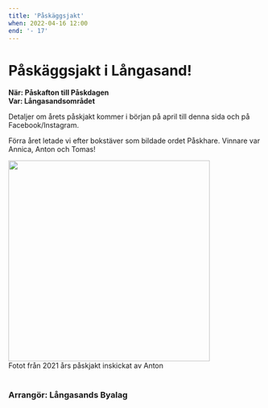 ```yaml
---
title: 'Påskäggsjakt'
when: 2022-04-16 12:00
end: '- 17'
---
```

# Påskäggsjakt i Långasand!

<strong>När: Påskafton till Påskdagen</strong><br>
<strong>Var: Långasandsområdet</strong>

Detaljer om årets påskjakt kommer i början på april till denna sida och på Facebook/Instagram.  

Förra året letade vi efter bokstäver som bildade ordet Påskhare. Vinnare var Annica, Anton och Tomas!  

<div class="full-width center">
    <img width="400" src="/assets/images/paskjakt_2021.jpg"/>
</div>
<div class="center">
    <span>Fotot från 2021 års påskjakt inskickat av Anton</span>
</div>

<br>

### Arrangör: Långasands Byalag
